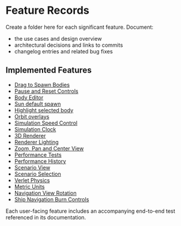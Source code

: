 # Feature Records

Create a folder here for each significant feature. Document:

- the use cases and design overview
- architectural decisions and links to commits
- changelog entries and related bug fixes

## Implemented Features

- [Drag to Spawn Bodies](drag-spawn/README.md)
- [Pause and Reset Controls](pause-reset/README.md)
- [Body Editor](body-editor/README.md)
- [Sun default spawn](sun-default-spawn/README.md)
- [Highlight selected body](select-highlight/README.md)
- [Orbit overlays](orbit-overlay/README.md)
- [Simulation Speed Control](speed-control/README.md)
- [Simulation Clock](simulation-time/README.md)
- [3D Renderer](three-renderer/README.md)
- [Renderer Lighting](renderer-lighting/README.md)
- [Zoom, Pan and Center View](zoom-pan/README.md)
- [Performance Tests](performance-tests/README.md)
- [Performance History](perf-history/README.md)
- [Scenario View](scenario-view/README.md)
- [Scenario Selection](scenario-select/README.md)
- [Verlet Physics](verlet-physics/README.md)
- [Metric Units](metric-units/README.md)
- [Navigation View Rotation](navigation-view/README.md)
- [Ship Navigation Burn Controls](burn-controls/README.md)

Each user-facing feature includes an accompanying end-to-end test referenced in its documentation.
